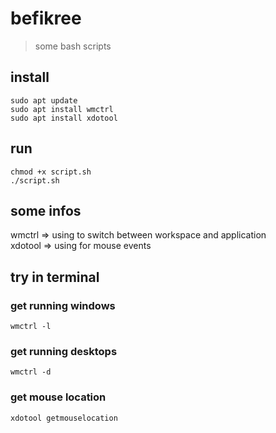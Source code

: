 # befikree
> some bash scripts

## install
```
sudo apt update
sudo apt install wmctrl
sudo apt install xdotool
```

## run 
```
chmod +x script.sh
./script.sh
```

## some infos
wmctrl => using to switch between workspace and application <br />
xdotool => using for mouse events


## try in terminal

### get running windows
```
wmctrl -l
```

### get running desktops
```
wmctrl -d
```

### get mouse location
```
xdotool getmouselocation
```
